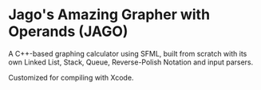 # Jago's Amazing Grapher with Operands (JAGO)
A C++-based graphing calculator using SFML, built from scratch with its own Linked List, Stack, Queue, Reverse-Polish Notation and input parsers.

Customized for compiling with Xcode.
